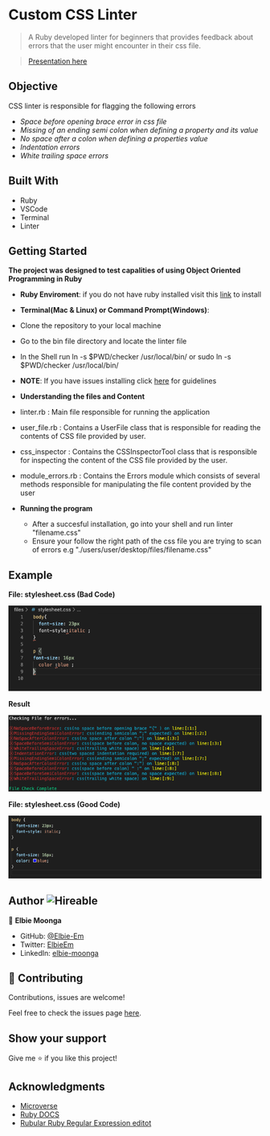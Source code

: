 # Custom CSS Linter
 > A Ruby developed linter for beginners that provides feedback about errors that the user might encounter in their css file.

 > [Presentation here](https://www.loom.com/share/b559a42e007c4bbba7e8bab271ce86c5)

 ## Objective
 CSS linter is responsible for flagging the following errors
  - *Space before opening brace error in css file*
  - *Missing of an ending semi colon when defining a property and its value*
  - *No space after a colon when defining a properties value*
  - *Indentation errors*
  - *White trailing space errors*

 ## Built With

- Ruby
- VSCode
- Terminal
- Linter

## Getting Started

**The project was designed to test capalities of using Object Oriented Programming in Ruby**
- **Ruby Enviroment**: if you do not have ruby installed visit this [link](https://www.ruby-lang.org/en/documentation/installation/) to install

- **Terminal(Mac & Linux) or Command Prompt(Windows)**:
 - Clone the repository to your local machine
 - Go to the bin file directory and locate the linter file
 - In the Shell run ln -s $PWD/checker /usr/local/bin/ or sudo ln -s $PWD/checker /usr/local/bin/
 - **NOTE**: If you have issues installing click [here](https://commandercoriander.net/blog/2013/02/16/making-a-ruby-script-executable/) for guidelines

- **Understanding the files and Content**
 - linter.rb : Main file responsible for running the application
 - user_file.rb : Contains a UserFile class that is responsible for reading the contents of CSS file provided by user.
 - css_inspector : Contains the CSSInspectorTool class that is responsible for inspecting the content of the CSS file provided by the user.
 - module_errors.rb : Contains the Errors module which consists of several methods responsible for manipulating the file content provided by the user


- **Running the program**
  - After a succesful installation, go into your shell and run linter "filename.css"
  - Ensure your follow the right path of the css file you are trying to scan of errors e.g "./users/user/desktop/files/filename.css"

## Example
**File: stylesheet.css (Bad Code)**

![screenshot](./files/file_screenshot.png)

**Result**

![screenshot](./files/result_screenshot.png)

**File: stylesheet.css (Good Code)**

![screenshot](./files/good_code_screen_shot.png)

## Author ![Hireable](https://img.shields.io/badge/HIREABLE-YES-yellowgreen&?style=for-the-badge)

👤 **Elbie Moonga**

- GitHub: [@Elbie-Em](https://github.com/Elbie-em)
- Twitter: [ElbieEm](https://twitter.com/ElbieEm)
- LinkedIn: [elbie-moonga](https://www.linkedin.com/in/elbie-moonga-253bbb12b/)

## 🤝 Contributing

Contributions, issues are welcome!

Feel free to check the issues page [here](https://github.com/Elbie-em/Ruby-Capstone-Project---Building-a-Custom-CSS-Linter/issues).

## Show your support

Give me ⭐️ if you like this project!

## Acknowledgments

- [Microverse](microverse.org)
- [Ruby DOCS](https://ruby-doc.org/stdlib-2.6.1/libdoc/strscan/rdoc/StringScanner.html)
- [Rubular Ruby Regular Expression editot](https://rubular.com/)
